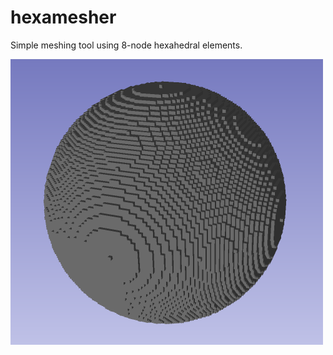 # hexamesher
Simple meshing tool using 8-node hexahedral elements.

<img src="https://github.com/jonathanzopes/hexamesher/blob/main/assets/Sphere.png" width="500" height="457">
